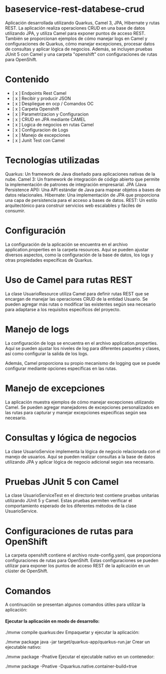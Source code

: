 # baseservice-rest-databese-crud

Aplicación desarrollada utilizando Quarkus, Camel 3, JPA, Hibernate y rutas REST. La aplicación realiza operaciones CRUD en una base de datos utilizando JPA, y utiliza Camel para exponer puntos de acceso REST. También se proporcionan ejemplos de cómo manejar logs en Camel y configuraciones de Quarkus, cómo manejar excepciones, procesar datos de consultas y aplicar lógica de negocios. Además, se incluyen pruebas JUnit 5 con Camel y una carpeta "openshift" con configuraciones de rutas para OpenShift.


# Contenido
- [ x ] Endpoints Rest Camel
- [ x ] Recibir y producir JSON
- [ x ] Despliegue en ocp / Comandos OC
- [ x ] Carpeta Openshift
- [ x ] Parametrizacion y Configuracion
- [ x ] CRUD en JPA mediante CAMEL
- [ x ] Logica de negocios en rutas Camel
- [ x ] Configuracion de Logs 
- [ x ] Manejo de excepciones
- [ x ] Junit Test con Camel

# Tecnologías utilizadas
Quarkus: Un framework de Java diseñado para aplicaciones nativas de la nube.
Camel 3: Un framework de integración de código abierto que permite la implementación de patrones de integración empresarial.
JPA (Java Persistence API): Una API estándar de Java para mapear objetos a bases de datos relacionales.
Hibernate: Una implementación de JPA que proporciona una capa de persistencia para el acceso a bases de datos.
REST: Un estilo arquitectónico para construir servicios web escalables y fáciles de consumir.

# Configuración
La configuración de la aplicación se encuentra en el archivo application.properties en la carpeta resources. Aquí se pueden ajustar diversos aspectos, como la configuración de la base de datos, los logs y otras propiedades específicas de Quarkus.

# Uso de Camel para rutas REST
La clase UsuarioResource utiliza Camel para definir rutas REST que se encargan de manejar las operaciones CRUD de la entidad Usuario. Se pueden agregar más rutas o modificar las existentes según sea necesario para adaptarse a los requisitos específicos del proyecto.

# Manejo de logs
La configuración de logs se encuentra en el archivo application.properties. Aquí se pueden ajustar los niveles de log para diferentes paquetes y clases, así como configurar la salida de los logs.

Además, Camel proporciona su propio mecanismo de logging que se puede configurar mediante opciones específicas en las rutas.

# Manejo de excepciones
La aplicación muestra ejemplos de cómo manejar excepciones utilizando Camel. Se pueden agregar manejadores de excepciones personalizados en las rutas para capturar y manejar excepciones específicas según sea necesario.

# Consultas y lógica de negocios
La clase UsuarioService implementa la lógica de negocio relacionada con el manejo de usuarios. Aquí se pueden realizar consultas a la base de datos utilizando JPA y aplicar lógica de negocio adicional según sea necesario.

# Pruebas JUnit 5 con Camel
La clase UsuarioServiceTest en el directorio test contiene pruebas unitarias utilizando JUnit 5 y Camel. Estas pruebas permiten verificar el comportamiento esperado de los diferentes métodos de la clase UsuarioService.

# Configuraciones de rutas para OpenShift
La carpeta openshift contiene el archivo route-config.yaml, que proporciona configuraciones de rutas para OpenShift. Estas configuraciones se pueden utilizar para exponer los puntos de acceso REST de la aplicación en un clúster de OpenShift.

# Comandos
A continuación se presentan algunos comandos útiles para utilizar la aplicación:

#### Ejecutar la aplicación en modo de desarrollo:

./mvnw compile quarkus:dev
Empaquetar y ejecutar la aplicación:

./mvnw package
java -jar target/quarkus-app/quarkus-run.jar
Crear un ejecutable nativo:

./mvnw package -Pnative
Ejecutar el ejecutable nativo en un contenedor:

./mvnw package -Pnative -Dquarkus.native.container-build=true


